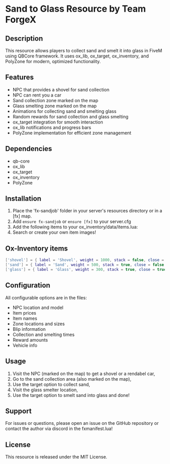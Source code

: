 # Sand to Glass Resource by Team ForgeX

## Description
This resource allows players to collect sand and smelt it into glass in FiveM using QBCore framework. It uses ox_lib, ox_target, ox_inventory, and PolyZone for modern, optimized functionality.

## Features
- NPC that provides a shovel for sand collection
- NPC can rent you a car
- Sand collection zone marked on the map
- Glass smelting zone marked on the map
- Animations for collecting sand and smelting glass
- Random rewards for sand collection and glass smelting
- ox_target integration for smooth interaction
- ox_lib notifications and progress bars
- PolyZone implementation for efficient zone management

## Dependencies
- qb-core
- ox_lib
- ox_target
- ox_inventory
- PolyZone

## Installation
1. Place the 'fx-sandjob' folder in your server's resources directory or in a [fx] map.
2. Add `ensure fx-sandjob` or `ensure [fx]` to your server.cfg
3. Add the following items to your ox_inventory/data/items.lua:
4. Search or create your own item images!

## Ox-Inventory items
```lua
['shovel'] = { label = 'Shovel', weight = 1000, stack = false, close = true, description = 'A shovel for difxing sand', client = { image = "shovel.png",} },
['sand'] = { label = 'Sand', weight = 500, stack = true, close = false, description = 'Sand collected from the beach', client = { image = "sand.png",} },
['glass'] = { label = 'Glass', weight = 300, stack = true, close = true, description = 'Smelted glass from sand', client = { image = "glass.png",} },
```

## Configuration
All configurable options are in the files:
- NPC location and model
- Item prices
- Item names
- Zone locations and sizes
- Blip information
- Collection and smelting times
- Reward amounts
- Vehicle info

## Usage
1. Visit the NPC (marked on the map) to get a shovel or a rendabel car,
2. Go to the sand collection area (also marked on the map),
3. Use the target option to collect sand,
4. Visit the glass smelter location,
5. Use the target option to smelt sand into glass and done!


## Support
For issues or questions, please open an issue on the GitHub repository or contact the author via discord in the fxmanifest.lua!

## License
This resource is released under the MIT License.
